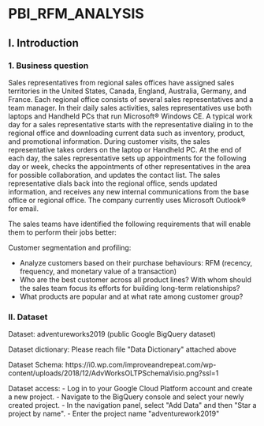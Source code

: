 # PBI_RFM_ANALYSIS

## I. Introduction
### 1. Business question
<p>Sales representatives from regional sales offices have assigned sales territories in the United States, Canada, England, Australia, Germany, and France. Each regional office consists of several sales representatives and a team manager. In their daily sales activities, sales representatives use both laptops and Handheld PCs that run Microsoft® Windows CE. A typical work day for a sales representative starts with the representative dialing in to the regional office and downloading current data such as inventory, product, and promotional information. During customer visits, the sales representative takes orders on the laptop or Handheld PC. At the end of each day, the sales representative sets up appointments for the following day or week, checks the appointments of other representatives in the area for possible collaboration, and updates the contact list. The sales representative dials back into the regional office, sends updated information, and receives any new internal communications from the base office or regional office. The company currently uses Microsoft Outlook® for email.</p>
<p>The sales teams have identified the following requirements that will enable them to perform their jobs better:</p>
<p>Customer segmentation and profiling:</p>
<ul>
  <li>Analyze customers based on their purchase behaviours: RFM (recency, frequency, and monetary value of a transaction)</li>
  <li>Who are the best customer across all product lines? With whom should the sales team focus its efforts for building long-term relationships?</li>
  <li>What products are popular and at what rate among customer group?</li>
</ul>

### II. Dataset

<p>Dataset: adventureworks2019 (public Google BigQuery dataset)</p>
<p>Dataset dictionary: Please reach file "Data Dictionary" attached above</p>
<p></p>Dataset Schema:  https://i0.wp.com/improveandrepeat.com/wp-content/uploads/2018/12/AdvWorksOLTPSchemaVisio.png?ssl=1</p>
<p>Dataset access:
- Log in to your Google Cloud Platform account and create a new project.
- Navigate to the BigQuery console and select your newly created project.
- In the navigation panel, select "Add Data" and then "Star a project by name".
- Enter the project name "adventurework2019"
